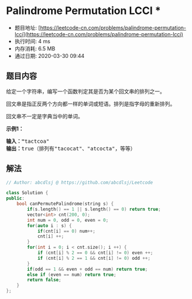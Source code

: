# Palindrome Permutation LCCI *
- 题目地址: [https://leetcode-cn.com/problems/palindrome-permutation-lcci](https://leetcode-cn.com/problems/palindrome-permutation-lcci)
- 执行时间: 4 ms
- 内存消耗: 6.5 MB
- 通过日期: 2020-03-30 09:44

## 题目内容
<p>给定一个字符串，编写一个函数判定其是否为某个回文串的排列之一。</p>

<p>回文串是指正反两个方向都一样的单词或短语。排列是指字母的重新排列。</p>

<p>回文串不一定是字典当中的单词。</p>



<p><strong>示例1：</strong></p>

<pre><strong>输入："</strong>tactcoa"
<strong>输出：</strong>true（排列有"tacocat"、"atcocta"，等等）
</pre>




## 解法
```cpp
// Author: abcdlsj @ https://github.com/abcdlsj/Leetcode

class Solution {
public:
    bool canPermutePalindrome(string s) {
        if(s.length() == 1 || s.length() == 0) return true;
        vector<int> cnt(200, 0);
        int num = 0, odd = 0, even = 0;
        for(auto i : s) {
            if(cnt[i] == 0) num++;
            cnt[i] ++;
        }
        for(int i = 0; i < cnt.size(); i ++) {
            if (cnt[i] % 2 == 0 && cnt[i] != 0) even ++;
            if (cnt[i] % 2 == 1 && cnt[i] != 0) odd ++;
        }
        if(odd == 1 && even + odd == num) return true;
        else if (even == num) return true;
        return false;
    }
};

```